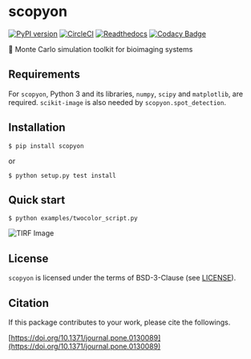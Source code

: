scopyon
=======

[![PyPI version](https://badge.fury.io/py/scopyon.svg)](https://badge.fury.io/py/scopyon)
[![CircleCI](https://circleci.com/gh/ecell/scopyon.svg?style=svg)](https://circleci.com/gh/ecell/scopyon)
[![Readthedocs](https://readthedocs.org/projects/scopyon/badge/)](http://scopyon.readthedocs.io/)
[![Codacy Badge](https://api.codacy.com/project/badge/Grade/ca714025c04b456dbaa036e0275cb603)](https://www.codacy.com/app/ecell/scopyon?utm_source=github.com&amp;utm_medium=referral&amp;utm_content=ecell/scopyon&amp;utm_campaign=Badge_Grade)

:microscope: Monte Carlo simulation toolkit for bioimaging systems

Requirements
------------

For `scopyon`, Python 3 and its libraries, `numpy`, `scipy` and `matplotlib`, are required. `scikit-image` is also needed by `scopyon.spot_detection`.

Installation
------------

```shell-session
$ pip install scopyon
```

or

```shell-session
$ python setup.py test install
```

Quick start
-----------

```shell-session
$ python examples/twocolor_script.py
```

![TIRF Image](https://github.com/ecell/scopyon/raw/master/examples/data/outputs_tirf/twocolor_0000000.png)

License
-------

`scopyon` is licensed under the terms of BSD-3-Clause (see [LICENSE](/LICENSE)).

Citation
--------

If this package contributes to your work, please cite the followings.

[https://doi.org/10.1371/journal.pone.0130089](https://doi.org/10.1371/journal.pone.0130089)
